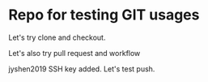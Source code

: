 # Repo for testing GIT usages

Let's try clone and checkout.

Let's also try pull request and workflow

jyshen2019 SSH key added.  Let's test push.


